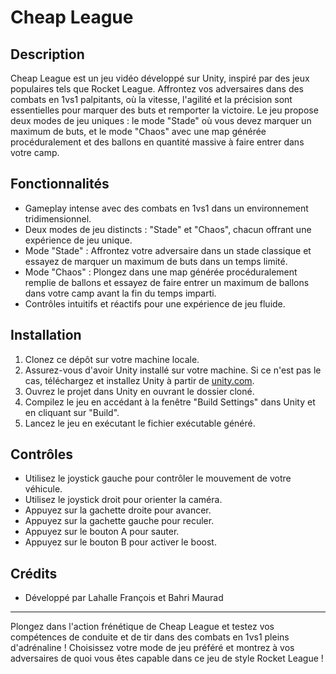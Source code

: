 # Cheap League

## Description

Cheap League est un jeu vidéo développé sur Unity, inspiré par des jeux populaires tels que Rocket League. Affrontez vos adversaires dans des combats en 1vs1 palpitants, où la vitesse, l'agilité et la précision sont essentielles pour marquer des buts et remporter la victoire. Le jeu propose deux modes de jeu uniques : le mode "Stade" où vous devez marquer un maximum de buts, et le mode "Chaos" avec une map générée procéduralement et des ballons en quantité massive à faire entrer dans votre camp.

## Fonctionnalités

- Gameplay intense avec des combats en 1vs1 dans un environnement tridimensionnel.
- Deux modes de jeu distincts : "Stade" et "Chaos", chacun offrant une expérience de jeu unique.
- Mode "Stade" : Affrontez votre adversaire dans un stade classique et essayez de marquer un maximum de buts dans un temps limité.
- Mode "Chaos" : Plongez dans une map générée procéduralement remplie de ballons et essayez de faire entrer un maximum de ballons dans votre camp avant la fin du temps imparti.
- Contrôles intuitifs et réactifs pour une expérience de jeu fluide.

## Installation

1. Clonez ce dépôt sur votre machine locale.
2. Assurez-vous d'avoir Unity installé sur votre machine. Si ce n'est pas le cas, téléchargez et installez Unity à partir de [unity.com](https://unity.com/).
3. Ouvrez le projet dans Unity en ouvrant le dossier cloné.
4. Compilez le jeu en accédant à la fenêtre "Build Settings" dans Unity et en cliquant sur "Build".
5. Lancez le jeu en exécutant le fichier exécutable généré.

## Contrôles

- Utilisez le joystick gauche pour contrôler le mouvement de votre véhicule.
- Utilisez le joystick droit pour orienter la caméra.
- Appuyez sur la gachette droite pour avancer.
- Appuyez sur la gachette gauche pour reculer.
- Appuyez sur le bouton A pour sauter.
- Appuyez sur le bouton B pour activer le boost.

## Crédits

- Développé par Lahalle François et Bahri Maurad

---

Plongez dans l'action frénétique de Cheap League et testez vos compétences de conduite et de tir dans des combats en 1vs1 pleins d'adrénaline ! Choisissez votre mode de jeu préféré et montrez à vos adversaires de quoi vous êtes capable dans ce jeu de style Rocket League !
